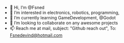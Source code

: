 - 👋 Hi, I’m @Fsned
- 👀 I’m interested in electronics, robotics, programming, 
- 🌱 I’m currently learning GameDevelopment, @Godot
- 🙏 I’m looking to collaborate on any awesome projects
- 📫 Reach me at mail, subject: "Github reach out", To: Fsnedevind@hotmail.com
